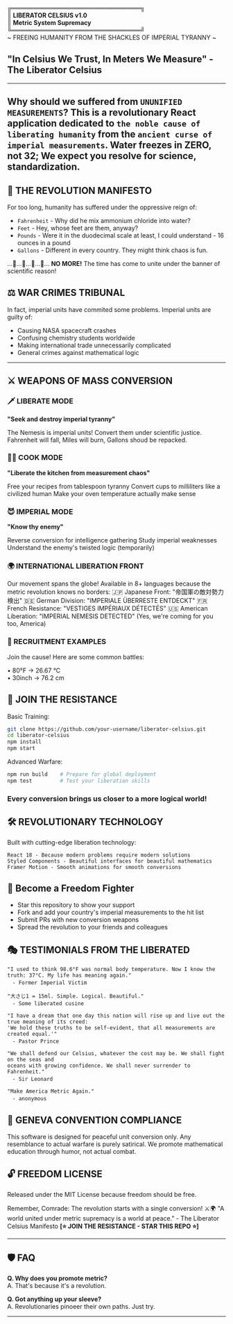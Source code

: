 **╔══════════════════════════════╗**<br>
**║     LIBERATOR CELSIUS v1.0**<br>
**║   Metric System Supremacy**<br>
**╚══════════════════════════════╝**<br>
~ FREEING HUMANITY FROM THE SHACKLES OF IMPERIAL TYRANNY ~

## **"In Celsius We Trust, In Meters We Measure"** - The Liberator Celsius
--- 
Why should we suffered from `UNUNIFIED MEASUREMENTS`? 
This is a revolutionary React application dedicated to `the noble cause of liberating humanity` from the `ancient curse of imperial measurements`. 
Water freezes in **ZERO**, not 32; We expect you resolve for science, standardization.
--- 

## 🏴 THE REVOLUTION MANIFESTO
For too long, humanity has suffered under the oppressive reign of:

- `Fahrenheit` - Why did he mix ammonium chloride into water?
- `Feet`       - Hey, whose feet are them, anyway?
- `Pounds`     - Were it in the duodecimal scale at least, I could understand - 16 ounces in a pound
- `Gallons`    - Different in every country. They might think chaos is fun.

...🤔...🤔...🤔...🤔...
**NO MORE!**
 The time has come to unite under the banner of scientific reason!

## ⚖️ WAR CRIMES TRIBUNAL
In fact, imperial units have commited some problems.
Imperial units are guilty of:

- Causing NASA spacecraft crashes
- Confusing chemistry students worldwide
- Making international trade unnecessarily complicated
- General crimes against mathematical logic

 ---

## ⚔️ WEAPONS OF MASS CONVERSION

### 🗡️ LIBERATE MODE
**"Seek and destroy imperial tyranny"**

The Nemesis is imperial units!
Convert them under scientific justice.
Fahrenheit will fall, Miles will burn, Gallons shoud be repacked.

### 👨‍🍳 COOK MODE
**"Liberate the kitchen from measurement chaos"**

Free your recipes from tablespoon tyranny
Convert cups to milliliters like a civilized human
Make your oven temperature actually make sense

### 😈 IMPERIAL MODE
**"Know thy enemy"**

Reverse conversion for intelligence gathering
Study imperial weaknesses
Understand the enemy's twisted logic (temporarily)

### 🌍 INTERNATIONAL LIBERATION FRONT
Our movement spans the globe! Available in 8+ languages because the metric revolution knows no borders:
🇯🇵 Japanese Front: "帝国軍の敵対勢力検出"
🇩🇪 German Division: "IMPERIALE ÜBERRESTE ENTDECKT"
🇫🇷 French Resistance: "VESTIGES IMPÉRIAUX DÉTECTÉS"
🇺🇸 American Liberation: "IMPERIAL NEMESIS DETECTED" (Yes, we're coming for you too, America)

### 🎯 RECRUITMENT EXAMPLES
Join the cause! Here are some common battles:

   • 80°F → 26.67 °C<br />
   • 30inch → 76.2 cm<br />

## 🚀 JOIN THE RESISTANCE
Basic Training:
```bash
git clone https://github.com/your-username/liberator-celsius.git
cd liberator-celsius
npm install
npm start
```
Advanced Warfare:
```bash
npm run build    # Prepare for global deployment
npm test         # Test your liberation skills
```

### Every conversion brings us closer to a more logical world!

## 🛠️ REVOLUTIONARY TECHNOLOGY
Built with cutting-edge liberation technology:
```
React 18 - Because modern problems require modern solutions
Styled Components - Beautiful interfaces for beautiful mathematics
Framer Motion - Smooth animations for smooth conversions
```

## 🤝 Become a Freedom Fighter

- Star this repository to show your support
- Fork and add your country's imperial measurements to the hit list
- Submit PRs with new conversion weapons
- Spread the revolution to your friends and colleagues


## 🎭 TESTIMONIALS FROM THE LIBERATED
```
"I used to think 98.6°F was normal body temperature. Now I know the truth: 37°C. My life has meaning again."
　- Former Imperial Victim
```

```
"大さじ1 = 15ml. Simple. Logical. Beautiful."
　- Some liberated cusine
```

```
"I have a dream that one day this nation will rise up and live out the true meaning of its creed:
'We hold these truths to be self-evident, that all measurements are created equal.'"
　- Pastor Prince
```

```
"We shall defend our Celsius, whatever the cost may be. We shall fight on the seas and
oceans with growing confidence. We shall never surrender to Fahrenheit."
　- Sir Leonard
```

```
"Make America Metric Again." 
　- anonymous
```

## 📜 GENEVA CONVENTION COMPLIANCE
This software is designed for peaceful unit conversion only. Any resemblance to actual warfare is purely satirical. We promote mathematical education through humor, not actual combat.

## 🔓 FREEDOM LICENSE
Released under the MIT License because freedom should be free.

Remember, Comrade: The revolution starts with a single conversion! ⚔️🌍
"A world united under metric supremacy is a world at peace." - The Liberator Celsius Manifesto
**[⭐ JOIN THE RESISTANCE - STAR THIS REPO ⭐]**

---

## 🛡️ FAQ

**Q. Why does you promote metric?**  
A. That's because it's a revolution.

**Q. Got anything up your sleeve?**  
A. Revolutionaries pinoeer their own paths. Just try.

---
